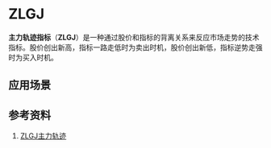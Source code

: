 # ZLGJ
**主力轨迹指标**（**ZLGJ**）是一种通过股价和指标的背离关系来反应市场走势的技术指标。股价创出新高，指标一路走低时为卖出时机，股价创出新低，指标逆势走强时为买入时机。




## 应用场景

## 参考资料
1. [ZLGJ主力轨迹](http://help.gw.com.cn/ID_WkxHSg.html)
